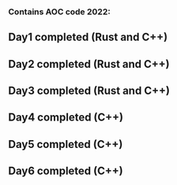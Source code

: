 ### Contains AOC code 2022:

## Day1 completed (Rust and C++)
## Day2 completed (Rust and C++)
## Day3 completed (Rust and C++)
## Day4 completed (C++)
## Day5 completed (C++)
## Day6 completed (C++)

